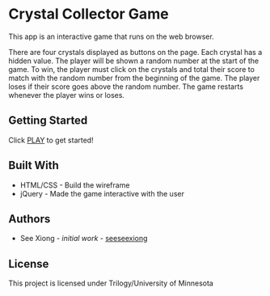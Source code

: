 # Crystal Collector Game
This app is an interactive game that runs on the web browser.

There are four crystals displayed as buttons on the page. Each crystal has a hidden value.
The player will be shown a random number at the start of the game.
To win, the player must click on the crystals and total their score to match with the random number from the beginning of the game.
The player loses if their score goes above the random number.
The game restarts whenever the player wins or loses.

## Getting Started
Click [PLAY](https://seeseexiong.github.io/unit-4-game/) to get started!

## Built With
* HTML/CSS - Build the wireframe
* jQuery - Made the game interactive with the user

## Authors
* See Xiong - _initial work_ - [seeseexiong]( https://github.com/seeseexiong)

## License
This project is licensed under Trilogy/University of Minnesota
